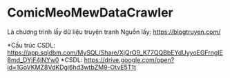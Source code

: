 # ComicMeoMewDataCrawler
  Là chương trình lấy dữ liệu truyện tranh
  Nguồn lấy: https://blogtruyen.com/
  
  *Cấu trúc CSDL: https://app.sqldbm.com/MySQL/Share/XjQrO9_K77QQBbEYdUyyoEGFrngIE8md_DYjF4jNYw0
  *CSDL: https://drive.google.com/open?id=1GoVKMZ8VdKDgi6hd3wtbZM9-OtvE5T1t
  
